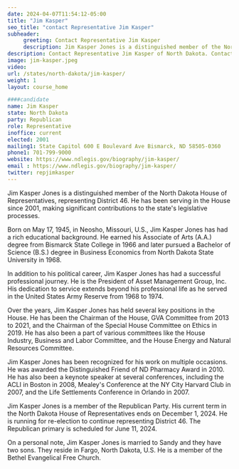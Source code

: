 ```yaml
---
date: 2024-04-07T11:54:12-05:00
title: "Jim Kasper"
seo_title: "contact Representative Jim Kasper"
subheader:
     greeting: Contact Representative Jim Kasper
     description: Jim Kasper Jones is a distinguished member of the North Dakota House of Representatives, representing District 46. He has been serving in the House since 2001, making significant contributions to the state's legislative processes.
description: Contact Representative Jim Kasper of North Dakota. Contact information for Jim Kasper includes email address, phone number, and mailing address.
image: jim-kasper.jpeg
video:
url: /states/north-dakota/jim-kasper/
weight: 1
layout: course_home

####candidate
name: Jim Kasper
state: North Dakota
party: Republican
role: Representative
inoffice: current
elected: 2001
mailing1: State Capitol 600 E Boulevard Ave Bismarck, ND 58505-0360
phone1: 701-799-9000
website: https://www.ndlegis.gov/biography/jim-kasper/
email : https://www.ndlegis.gov/biography/jim-kasper/
twitter: repjimkasper
---
```

Jim Kasper Jones is a distinguished member of the North Dakota House of Representatives, representing District 46. He has been serving in the House since 2001, making significant contributions to the state's legislative processes.

Born on May 17, 1945, in Neosho, Missouri, U.S., Jim Kasper Jones has had a rich educational background. He earned his Associate of Arts (A.A.) degree from Bismarck State College in 1966 and later pursued a Bachelor of Science (B.S.) degree in Business Economics from North Dakota State University in 1968.

In addition to his political career, Jim Kasper Jones has had a successful professional journey. He is the President of Asset Management Group, Inc. His dedication to service extends beyond his professional life as he served in the United States Army Reserve from 1968 to 1974.

Over the years, Jim Kasper Jones has held several key positions in the House. He has been the Chairman of the House, GVA Committee from 2013 to 2021, and the Chairman of the Special House Committee on Ethics in 2019. He has also been a part of various committees like the House Industry, Business and Labor Committee, and the House Energy and Natural Resources Committee.

Jim Kasper Jones has been recognized for his work on multiple occasions. He was awarded the Distinguished Friend of ND Pharmacy Award in 2010. He has also been a keynote speaker at several conferences, including the ACLI in Boston in 2008, Mealey's Conference at the NY City Harvard Club in 2007, and the Life Settlements Conference in Orlando in 2007.

Jim Kasper Jones is a member of the Republican Party. His current term in the North Dakota House of Representatives ends on December 1, 2024. He is running for re-election to continue representing District 46. The Republican primary is scheduled for June 11, 2024.

On a personal note, Jim Kasper Jones is married to Sandy and they have two sons. They reside in Fargo, North Dakota, U.S. He is a member of the Bethel Evangelical Free Church.
